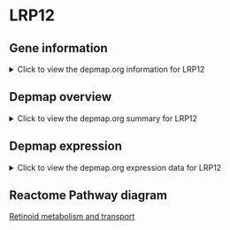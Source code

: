 <h1>LRP12</h1>

<h2>Gene information</h2>
<details>
  <summary>Click to view the depmap.org information for LRP12</summary>
  <iframe src="https://depmap.org/portal/gene/LRP12?tab=about" style="border:none;width:100%;height:800px"></iframe>
</details>

<h2>Depmap overview</h2>
<details>
  <summary>Click to view the depmap.org summary for LRP12</summary>
  <iframe src="https://depmap.org/portal/gene/LRP12?tab=overview" style="border:none;width:100%;height:800px"></iframe>
</details>

<h2>Depmap expression</h2>
<details>
  <summary>Click to view the depmap.org expression data for LRP12</summary>
  <iframe src="https://depmap.org/portal/gene/LRP12?tab=characterization" style="border:none;width:100%;height:800px"></iframe>
</details>



<h2>Reactome Pathway diagram</h2>
<a href="https://reactome.org/PathwayBrowser/#/R-HSA-975634">Retinoid metabolism and transport</a>




